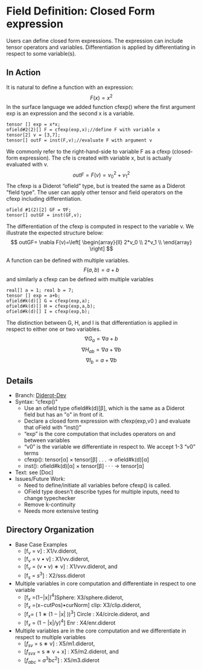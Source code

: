 ﻿# Field Definition: Closed Form expression

Users can define closed form expressions. The expression can include tensor operators and variables.  Differentiation is applied by differentiating in respect to some variable(s).
	
## In Action
It is natural to define a function with an expression: $$F(x) = x^2$$ 
In the surface language we added function cfexp() where the first argument exp is an expression and the second x is a variable.
 ``` 
tensor [] exp = x*x;  
ofield#2(2)[] F = cfexp(exp,x);//define F with variable x 
tensor[2] v = [3,7];  
tensor[] outF = inst(F,v);//evaluate F with argument v
 ```
We commonly refer to the right-hand-side to variable F as a cfexp (closed-form expression). The cfe is created with variable x, but is actually evaluated with v. $$  outF= F(v)=    v_0 ^2+  v_1^2  $$
The cfexp is a Diderot “ofield” type, but is treated the same as a Diderot "field type". The user can apply other tensor and field operators on the cfexp including differentiation.
  ```
ofield #1(2)[2] GF = ∇F; 
tensor[] outGF = inst(GF,v);
 ```
The differentiation of the cfexp is computed in respect to the variable v. We illustrate the expected structure below:      
$$    outGF=   \nabla F(v)=\left[ \begin{array}{ll}
  2*v_0 \\  2*v_1  \\
  \end{array}
 \right] $$

A function can be defined with multiple variables.
$$F (a, b) = a + b $$
and similarly a cfexp can be defined with multiple variables
  ```
real[] a = 1; real b = 7;  
tensor [] exp = a+b;  
ofield#k(d)[] G = cfexp(exp,a); 
ofield#k(d)[] H = cfexp(exp,a,b); 
ofield#k(d)[] I = cfexp(exp,b);
 ```
The distinction between G, H, and I is that differentiation is applied in respect to either one or two variables.
$$\nabla G_{a}= \nabla a +b $$$$ \nabla H_{ab}= \nabla a +\nabla b  $$$$ \nabla  I_{b}=   a +\nabla b$$

## Details
* Branch:   [Diderot-Dev](https://github.com/cchiw/Diderot-Dev) 
* Syntax: “cfexp()"
	- Use an ofield type ofield#k(d)[β], which is the same as a Diderot field but has an "o" in  front of it.
	- Declare a closed form expression with cfexp(exp,v0 ) and evaluate that oField with “inst()”
	* “exp” is the core computation that includes operators on and between variables 
	* “v0” is the variable we differentiate in respect to. We accept 1-3 “v0” terms  
	* cfexp(): tensor[α] × tensor[β] . . . → ofield#k(d)[α]  
	* inst(): ofield#k(d)[α] × tensor[β] · · · → tensor[α]
* Text: see [Doc]
* Issues/Future Work:  
	* Need to define/initiate all variables before cfexp() is called.  
	* OField type doesn’t describe types for multiple inputs, need to change typechecker 
	* Remove k-continuity 
	*  Needs more extensive testing
## Directory Organization
* Base Case Examples
	*   [f$_{v}$ = v] : X1/v.diderot, 
	* [f$_{v}$ = v • v] : X1/vv.diderot,
	*  [f$_{v}$ = (v • v) ∗ v] : X1/vvv.diderot, and 
	* [f$_{s}$ = $s^3$] : X2/sss.diderot
* Multiple variables in core computation and differentiate in respect to one variable
	*  [f$_{x}$ =(1−|x|)$^4$]Sphere: X3/sphere.diderot,
	*  [f$_{x}$ =(x−cutPos)•curNorm] clip: X3/clip.diderot,
	*  [f$_{x}$= ( 1 ∗ (1 − |x| ))$^3$] Circle : X4/circle.diderot, and 
	* [f$_{x}$ = (1 − |x|/y)$^4$] Enr : X4/enr.diderot
* Multiple variables are in the core computation and we differentiate in respect to multiple variables  
	* [$f_{sv}$ = s ∗ v] : X5/m1.diderot, 
	* [$f_{svx}$ = s ∗ v + x] : X5/m2.diderot, and
	*  [$f_{abc}$ = $a^3bc^2$] : X5/m3.diderot